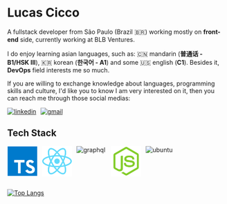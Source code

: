 # Lucas Cicco

A fullstack developer from São Paulo (Brazil 🇧🇷) working mostly on **front-end** side, currently working at BLB Ventures.

I do enjoy learning asian languages, such as: 🇨🇳 mandarin (**普通话 - B1/HSK III**), 🇰🇷 korean (**한국어 - A1**) and some 🇺🇸 english (**C1**). Besides it, **DevOps** field interests me so much.

If you are willing to exchange knowledge about languages, programming skills and culture, I'd like you to know I am very interested on it, then you can reach me through those social medias:

<div style="display: flex; align-items: center; gap: 10px;">
<a href="https://www.linkedin.com/in/lucas-vitor-de-cicco" target="_blank">
  <img
    src="https://img.shields.io/badge/-LinkedIn-%230077B5?style=for-the-badge&logo=linkedin&logoColor=white"
    alt="linkedin"
    target="_blank" 
  />
</a>
<a href="mailto:lucasvitorx1@gmail.com">
    <img
      src="https://img.shields.io/badge/-Gmail-%23333?style=for-the-badge&logo=gmail&logoColor=white"
      alt="gmail"
      target="_blank"
    />
</a>
</div>

## Tech Stack

<div style="display: flex; align-items: center; gap: 10px; margin-bottom: 30px;">
  <img alt="typescript" height="70" width="70" 
    src="https://raw.githubusercontent.com/devicons/devicon/master/icons/typescript/typescript-original.svg" />
  <img alt="react" height="70" width="70"
    src="https://raw.githubusercontent.com/devicons/devicon/master/icons/react/react-original.svg" />
  <img alt="graphql" height="70" width="70"
    src="https://upload.wikimedia.org/wikipedia/commons/thumb/1/17/GraphQL_Logo.svg/2048px-GraphQL_Logo.svg.png" />
      <img alt="graphql" height="70" width="70"
    src="https://raw.githubusercontent.com/devicons/devicon/master/icons/nodejs/nodejs-original.svg" />
  <img alt="ubuntu" height="70" width="70"
    src="https://seeklogo.com/images/U/ubuntu-logo-8FDEC6A07B-seeklogo.com.png" />
</div>

[![Top Langs](https://github-readme-stats.vercel.app/api/top-langs/?username=lucascicco&layout=compact&hide=html)](https://github.com/anuraghazra/github-readme-stats)
